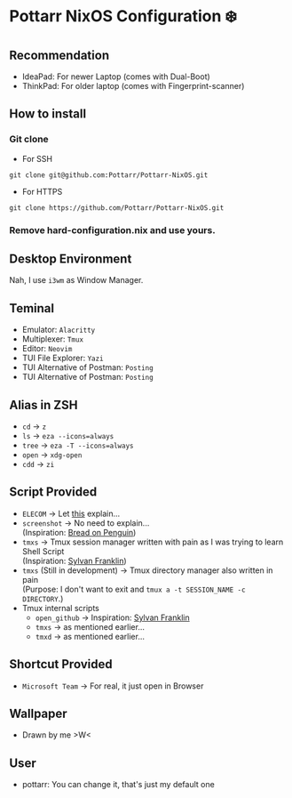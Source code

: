 # Pottarr NixOS Configuration ❄️

## Recommendation

- IdeaPad: For newer Laptop (comes with Dual-Boot)
- ThinkPad: For older laptop (comes with Fingerprint-scanner)

## How to install

### Git clone

- For SSH

```
git clone git@github.com:Pottarr/Pottarr-NixOS.git
```

- For HTTPS

```
git clone https://github.com/Pottarr/Pottarr-NixOS.git
```

### Remove hard-configuration.nix and use yours.

## Desktop Environment

Nah, I use `i3wm` as Window Manager.

## Teminal

- Emulator: `Alacritty`
- Multiplexer: `Tmux`
- Editor: `Neovim`
- TUI File Explorer: `Yazi`
- TUI Alternative of Postman: `Posting`
- TUI Alternative of Postman: `Posting`

## Alias in ZSH

- `cd` $\rightarrow$ `z`
- `ls` $\rightarrow$ `eza --icons=always`
- `tree` $\rightarrow$ `eza -T --icons=always`
- `open` $\rightarrow$ `xdg-open`
- `cdd` $\rightarrow$ `zi`

## Script Provided

- `ELECOM` $\rightarrow$ Let [this](https://github.com/Pottarr/ELECOM_EX-G_Left_Handed_Mouse_Config_for_Linux) explain...  
- `screenshot` $\rightarrow$ No need to explain...  
(Inspiration: [Bread on Penguin](https://github.com/BreadOnPenguins/scripts))  
- `tmxs` $\rightarrow$ Tmux session manager written with pain as I was
trying to learn Shell Script  
(Inspiration: [Sylvan Franklin](https://github.com/SylvanFranklin/.config))
- `tmxs` (Still in development) $\rightarrow$ Tmux directory manager
also written in pain  
(Purpose: I don't want to exit and `tmux a -t SESSION_NAME -c DIRECTORY`.)
- Tmux internal scripts
    - `open_github` $\rightarrow$ Inspiration: [Sylvan Franklin](https://github.com/SylvanFranklin/.config)
    - `tmxs` $\rightarrow$ as mentioned earlier...
    - `tmxd` $\rightarrow$ as mentioned earlier...

## Shortcut Provided

- `Microsoft Team` $\rightarrow$ For real, it just open in Browser

## Wallpaper

- Drawn by me >W<

## User

- pottarr: You can change it, that's just my default one


